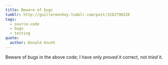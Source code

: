 ```yaml
---
title: Beware of bugs
tumblr: http://guillermonkey.tumblr.com/post/3282790228
tags:
  - source-code
  - bugs
  - testing
quote:
  author: Donald Knuth
---
```


Beware of bugs in the above code; I have only *proved* it correct, not *tried* it.
